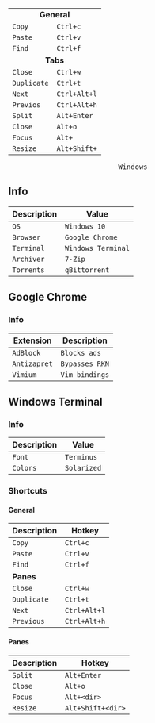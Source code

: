 <table>
  <tr>
    <td align=center colspan="2">
      <b>General</b>
    </td>
  </tr>
  <tr>
    <td>
      <code>Copy</code>
    </td>
    <td>
      <code>Ctrl+c</code>
    </td>
  </tr>
  <tr>
    <td>
      <code>Paste</code>
    </td>
    <td>
      <code>Ctrl+v</code>
    </td>
  </tr>
  <tr>
    <td>
      <code>Find</code>
    </td>
    <td>
      <code>Ctrl+f</code>
    </td>
  </tr>
  <tr>
    <td align=center colspan="2">
      <b>Tabs</b>
    </td>
  <tr>
    <td>
      <code>Close</code>
    </td>
    <td>
      <code>Ctrl+w</code>
    </td>
  </tr>
  <tr>
    <td>
      <code>Duplicate</code>
    </td>
    <td>
      <code>Ctrl+t</code>
    </td>
  </tr>
  <tr>
    <td>
      <code>Next</code>
    </td>
    <td>
      <code>Ctrl+Alt+l</code>
    </td>
  </tr>
  <tr>
    <td>
      <code>Previos</code>
    </td>
    <td>
      <code>Ctrl+Alt+h</code>
    </td>
  </tr>
  <tr>
    <td>
      <code>Split</code>
    </td>
    <td>
      <code>Alt+Enter</code>
    </td>
  </tr>
  <tr>
    <td>
      <code>Close</code>
    </td>
    <td>
      <code>Alt+o</code>
    </td>
  </tr>
  <tr>
    <td>
      <code>Focus</code>
    </td>
    <td>
      <code>Alt+<dir></code>
    </td>
  </tr>
  <tr>
    <td>
      <code>Resize</code>
    </td>
    <td>
      <code>Alt+Shift+<dir></code>
    </td>
  </tr>
</table>

<pre align="center">Windows</pre>

## Info

| Description | Value |
| --- | --- |
| `OS` | `Windows 10` |
| `Browser` | `Google Chrome` |
| `Terminal` | `Windows Terminal` |
| `Archiver` | `7-Zip` |
| `Torrents` | `qBittorrent` |

## Google Chrome
### Info

| Extension | Description |
| --- | --- |
| `AdBlock` | `Blocks ads` |
| `Antizapret` | `Bypasses RKN` |
| `Vimium` | `Vim bindings` |

## Windows Terminal
### Info

| Description | Value |
| --- | --- |
| `Font` | `Terminus` |
| `Colors` | `Solarized` |

### Shortcuts
#### General

| Description | Hotkey |
| --- | --- |
| `Copy` | `Ctrl+c` |
| `Paste` | `Ctrl+v` |
| `Find` | `Ctrl+f` |
| **Panes** | |
| `Close` | `Ctrl+w` |
| `Duplicate` | `Ctrl+t` |
| `Next` | `Ctrl+Alt+l` |
| `Previous` | `Ctrl+Alt+h` |

#### Panes

| Description | Hotkey |
| --- | --- |
| `Split` | `Alt+Enter` |
| `Close` | `Alt+o` |
| `Focus` | `Alt+<dir>` |
| `Resize` | `Alt+Shift+<dir>` |
